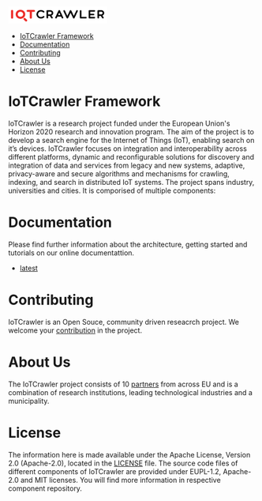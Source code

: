 
<img src="images/IoTCrawler_Logo.png" width="200" height="34" />

* [IoTCrawler Framework](#iotcrawler-framework)
* [Documentation](#documentation)
* [Contributing](#contributing)
* [About Us](#about-us)
* [License](#license)

# IoTCrawler Framework
IoTCrawler is a research project funded under the European Union's Horizon 2020 research and innovation program. The aim of the project is to develop a search engine for the Internet of Things (IoT), enabling search on it’s devices. IoTCrawler focuses on integration and interoperability across different platforms, dynamic and reconfigurable solutions for discovery and integration of data and services from legacy and new systems, adaptive, privacy-aware and secure algorithms and mechanisms for crawling, indexing, and search in distributed IoT systems. The project spans industry, universities and cities. It is comporised of multiple components:

# Documentation
Please find further information about the architecture, getting started and tutorials on our online documentattion.
* [latest](https://iotcrawler.readthedocs.io/en/latest/index.html)

# Contributing
IoTCrawler is an Open Souce, community driven reseacrch project. We welcome your [contribution](https://iotcrawler.readthedocs.io/en/latest/contributing/contributing.html) in the project.

# About Us
The IoTCrawler project consists of 10 [partners](https://iotcrawler.eu/index.php/partners/) from across EU and is a combination of research institutions, leading technological industries and a municipality.

# License
The information here is made available under the Apache License, Version 2.0 (Apache-2.0), located in the [LICENSE](LICENSE) file. The source code files of different components of IoTCrawler are provided under EUPL-1.2, Apache-2.0 and MIT licenses. You will find more information in respective component repository.
